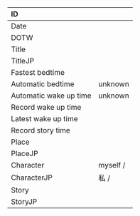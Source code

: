 |ID||
|:---|:---|
|Date||
|DOTW||
|Title||
|TitleJP||
|Fastest bedtime||
|Automatic bedtime|unknown|
|Automatic wake up time|unknown|
|Record wake up time||
|Latest wake up time||
|Record story time||
|Place||
|PlaceJP||
|Character|myself / |
|CharacterJP|私 / |
|Story||
|StoryJP||
